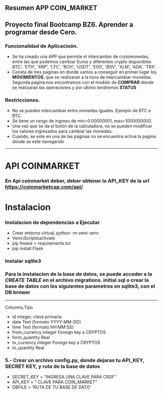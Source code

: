 ## Resumen APP COIN_MARKET
## Proyecto final Bootcamp BZ6. Aprender a programar desde Cero.


### Funcionalidad de Aplicacioón. 
* Se ha creado una APP que permite el intercambio de crytomonedas, entre las que podemos cambiar Euros y diferentes crypto disponibles BTC', 'ETH', 'XRP', 'LTC', 'BCH', 'USDT', 'EOS', 'BSV', 'XLM', 'ADA', 'TRX'.
* Consta de tres paginas en donde vamos a conseguir en primer lugar los **MOVIMIENTOS**, que se realizaran a la hora de intercambiar monedas. Segunda pagina nos encontramos con el modúlo de **COMPRAR** donde se realizaran las operaciones y por ultimo tendremos **STATUS**

### Restricciones.
* No se puedes intercambiar entre monedas iguales. Ejemplo de BTC a BTC.
* Se tiene un rango de ingreso de min=0.00000001, max=1000000000.
* Una vez que se da el botón de la calculadora, no se pueden modificar los valores ingresados para cambiar las monedas.
* Cuando, se este en una de las páginas no se encuentra activa la pagina donde se este navegando


***
# API COINMARKET 
###  En Api coinmarket deber, deber obtener la API_KEY de la url https://coinmarketcap.com/api/

# Instalacion 

### Instalacion de dependencias a Ejecutar 
 * Crear entorno virtual, python -m venv venv
 * Venv\Scripts\activate
 * pip freeze > requirements.txt
 * pip install Flask 
 
### Instalar sqlite3

###  Para la instalacion de la base de datos, se puede acceder a la *CREATE TABLE* en el archivo migrations. initial.sql o crear la base de datos con los siguientes parametros en sqlite3, con el DB brower 
***
Columna,Tipo
* id integer, clave primaria
* date Text (formato YYYY-MM-DD)
* time Text (formato HH:MM:SS)
* from_currency integer Foreign key a CRYPTOS
* form_quantity Real
* to_currency integer Foreign key a CRYPTOS
* to_quantity Real

### 5.- Crear un archivo config.py, donde dejaras tu API_KEY, SECRET KEY, y ruta de la base de datos
* SECRET_KEY = "INGRESA UNA CLAVE PARA CRSF"
* API_KEY = " CLAVE PARA COIN_MARKET"
* DBFILE = 'RUTA DE TU BASE DE DATO'




